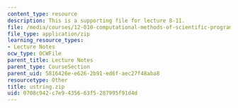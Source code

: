 ```yaml
---
content_type: resource
description: This is a supporting file for lecture 8-11.
file: /media/courses/12-010-computational-methods-of-scientific-programming-fall-2011/0708c942c7e9435663f5287995f91d4d_ustring.zip
file_type: application/zip
learning_resource_types:
- Lecture Notes
ocw_type: OCWFile
parent_title: Lecture Notes
parent_type: CourseSection
parent_uid: 5816426e-e626-2b91-ed6f-aec27f48aba8
resourcetype: Other
title: ustring.zip
uid: 0708c942-c7e9-4356-63f5-287995f91d4d
---
```

